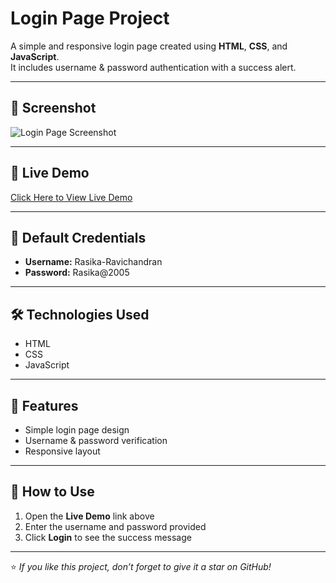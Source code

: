 # Login Page Project

A simple and responsive login page created using **HTML**, **CSS**, and **JavaScript**.  
It includes username & password authentication with a success alert.

---

## 📸 Screenshot

![Login Page Screenshot](https://github.com/Rasika-Ravichandran/Login-Page-Project/blob/main/login-screenshot.png.png?raw=true)

---

## 🚀 Live Demo

[Click Here to View Live Demo](https://rasika-ravichandran.github.io/Login-Page-Project/)

---

## 🔑 Default Credentials
- **Username:** Rasika-Ravichandran  
- **Password:** Rasika@2005  

---

## 🛠️ Technologies Used
- HTML  
- CSS  
- JavaScript  

---

## 📌 Features
- Simple login page design  
- Username & password verification  
- Responsive layout  

---

## 📂 How to Use
1. Open the **Live Demo** link above  
2. Enter the username and password provided  
3. Click **Login** to see the success message  

---

⭐ *If you like this project, don’t forget to give it a star on GitHub!*
